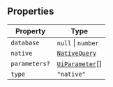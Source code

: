 ## Properties

| Property | Type |
| ------ | ------ |
| <a id="database"></a> `database` | `null` \| `number` |
| <a id="native"></a> `native` | [`NativeQuery`](NativeQuery.md) |
| <a id="parameters"></a> `parameters?` | [`UiParameter`](../type-aliases/UiParameter.md)[] |
| <a id="type"></a> `type` | `"native"` |
